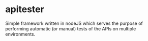 # apitester
Simple framework written in nodeJS which serves the purpose of performing automatic (or manual) tests of the APIs on multiple environments.
